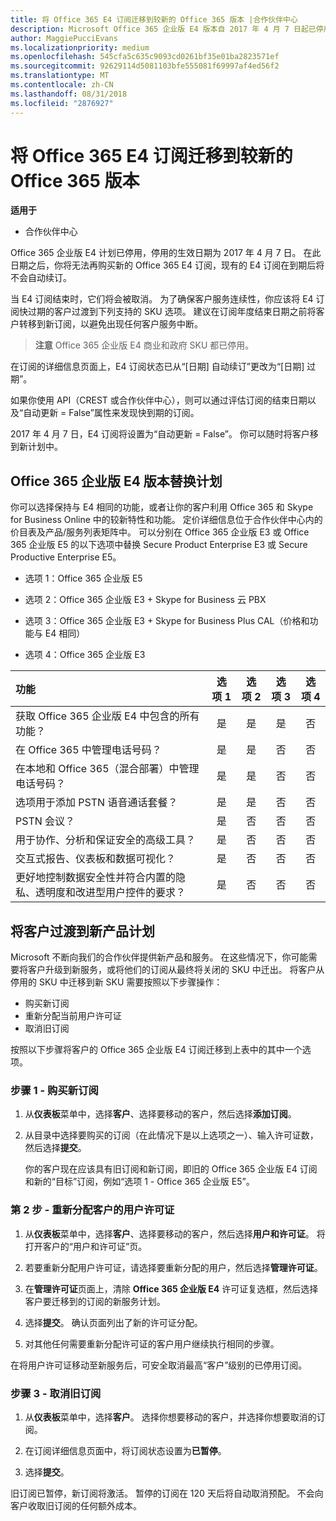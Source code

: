 ```yaml
---
title: 将 Office 365 E4 订阅迁移到较新的 Office 365 版本 |合作伙伴中心
description: Microsoft Office 365 企业版 E4 版本自 2017 年 4 月 7 日起已停用。 了解如何将你的客户订阅迁移到较新版本的 Office 365。
author: MaggiePucciEvans
ms.localizationpriority: medium
ms.openlocfilehash: 545cfa5c635c9093cd0261bf35e01ba2823571ef
ms.sourcegitcommit: 92629114d5081103bfe555081f69997af4ed56f2
ms.translationtype: MT
ms.contentlocale: zh-CN
ms.lasthandoff: 08/31/2018
ms.locfileid: "2876927"
---
```

# <a name="migrate-office-365-e4-subscriptions-to-newer-office-365-versions"></a>将 Office 365 E4 订阅迁移到较新的 Office 365 版本

**适用于**

-  合作伙伴中心

Office 365 企业版 E4 计划已停用，停用的生效日期为 2017 年 4 月 7 日。 在此日期之后，你将无法再购买新的 Office 365 E4 订阅，现有的 E4 订阅在到期后将不会自动续订。

当 E4 订阅结束时，它们将会被取消。 为了确保客户服务连续性，你应该将 E4 订阅快过期的客户过渡到下列支持的 SKU 选项。 建议在订阅年度结束日期之前将客户转移到新订阅，以避免出现任何客户服务中断。 

>**注意** Office 365 企业版 E4 商业和政府 SKU 都已停用。
 
在订阅的详细信息页面上，E4 订阅状态已从“[日期] 自动续订”更改为“[日期] 过期”。 

如果你使用 API（CREST 或合作伙伴中心），则可以通过评估订阅的结束日期以及“自动更新 = False”属性来发现快到期的订阅。 

2017 年 4 月 7 日，E4 订阅将设置为“自动更新 = False”。 你可以随时将客户移到新计划中。 

## <a name="office-365-enterprise-e4-edition-replacement-plans"></a>Office 365 企业版 E4 版本替换计划

你可以选择保持与 E4 相同的功能，或者让你的客户利用 Office 365 和 Skype for Business Online 中的较新特性和功能。 定价详细信息位于合作伙伴中心内的价目表及产品/服务列表矩阵中。 可以分别在 Office 365 企业版 E3 或 Office 365 企业版 E5 的以下选项中替换 Secure Product Enterprise E3 或 Secure Productive Enterprise E5。

- 选项 1：Office 365 企业版 E5

- 选项 2：Office 365 企业版 E3 + Skype for Business 云 PBX

- 选项 3：Office 365 企业版 E3 + Skype for Business Plus CAL（价格和功能与 E4 相同）

- 选项 4：Office 365 企业版 E3


| 功能 | 选项 1 | 选项 2 | 选项 3 | 选项 4 |
| :---    | :------: |   :---:  |   :---:  |   :---:  |
| 获取 Office 365 企业版 E4 中包含的所有功能？ | 是 | 是 | 是 | 否 |
| 在 Office 365 中管理电话号码？ | 是 | 是 | 否 | 否 |
| 在本地和 Office 365（混合部署）中管理电话号码？ | 是 | 是 | 否 | 否 |
| 选项用于添加 PSTN 语音通话套餐？ | 是 | 是 | 否 | 否 |
| PSTN 会议？ | 是 | 否 | 否 | 否 |
| 用于协作、分析和保证安全的高级工具？ | 是 | 否 | 否 | 否 |
| 交互式报告、仪表板和数据可视化？ | 是 | 否 | 否 | 否 | 
| 更好地控制数据安全性并符合内置的隐私、透明度和改进型用户控件的要求？ | 是 | 否 | 否 | 否 | 

## <a name="transition-customers-to-new-product-plans"></a>将客户过渡到新产品计划

Microsoft 不断向我们的合作伙伴提供新产品和服务。 在这些情况下，你可能需要将客户升级到新服务，或将他们的订阅从最终将关闭的 SKU 中迁出。 将客户从停用的 SKU 中迁移到新 SKU 需要按照以下步骤操作：

-   购买新订阅
-   重新分配当前用户许可证
-   取消旧订阅

按照以下步骤将客户的 Office 365 企业版 E4 订阅迁移到上表中的其中一个选项。

### <a name="step-1---purchase-the-new-subscription"></a>步骤 1 - 购买新订阅

1. 从**仪表板**菜单中，选择**客户**、选择要移动的客户，然后选择**添加订阅**。

2. 从目录中选择要购买的订阅（在此情况下是以上选项之一）、输入许可证数，然后选择**提交**。

   你的客户现在应该具有旧订阅和新订阅，即旧的 Office 365 企业版 E4 订阅和新的“目标”订阅，例如“选项 1 - Office 365 企业版 E5”。

### <a name="step-2---reassign-the-customers-users-licenses"></a>第 2 步 - 重新分配客户的用户许可证

1. 从**仪表板**菜单中，选择**客户**、选择要移动的客户，然后选择**用户和许可证**。 将打开客户的“用户和许可证”页。

2. 若要重新分配用户许可证，请选择要重新分配的用户，然后选择**管理许可证**。

3. 在**管理许可证**页面上，清除 **Office 365 企业版 E4** 许可证复选框，然后选择客户要迁移到的订阅的新服务计划。

4. 选择**提交**。 确认页面列出了新的许可证分配。

5. 对其他任何需要重新分配许可证的客户用户继续执行相同的步骤。

在将用户许可证移动至新服务后，可安全取消最高“客户”级别的已停用订阅。

### <a name="step-3---cancel-the-old-subscription"></a>步骤 3 - 取消旧订阅

1. 从**仪表板**菜单中，选择**客户**。 选择你想要移动的客户，并选择你想要取消的订阅。

2. 在订阅详细信息页面中，将订阅状态设置为**已暂停**。

3. 选择**提交**。

旧订阅已暂停，新订阅将激活。 暂停的订阅在 120 天后将自动取消预配。 不会向客户收取旧订阅的任何额外成本。



 



